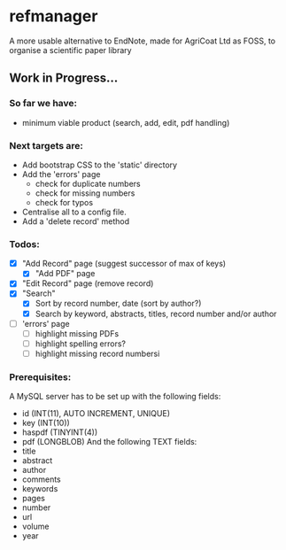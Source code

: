 # refmanager
A more usable alternative to EndNote, made for AgriCoat Ltd as FOSS, to organise a scientific paper library

## Work in Progress...

### So far we have:
* minimum viable product (search, add, edit, pdf handling)

### Next targets are:
* Add bootstrap CSS to the 'static' directory
* Add the 'errors' page
    * check for duplicate numbers
    * check for missing numbers
    * check for typos
* Centralise all to a config file.
* Add a 'delete record' method

### Todos:
- [x] "Add Record" page (suggest successor of max of keys)
  - [x] "Add PDF" page
- [x] "Edit Record" page (remove record)
- [x] "Search"
  - [x] Sort by record number, date (sort by author?)
  - [x] Search by keyword, abstracts, titles, record number and/or author
- [ ] 'errors' page
  - [ ] highlight missing PDFs
  - [ ] highlight spelling errors?
  - [ ] highlight missing record numbersi

### Prerequisites:
A MySQL server has to be set up with the following fields:
- id (INT(11), AUTO INCREMENT, UNIQUE)
- key (INT(10))
- haspdf (TINYINT(4))
- pdf (LONGBLOB)
And the following TEXT fields:
- title 
- abstract
- author
- comments
- keywords
- pages
- number
- url
- volume
- year




